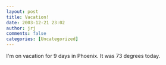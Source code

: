```yaml
---
layout: post
title: Vacation!
date: 2003-12-21 23:02
author: jrj
comments: false
categories: [Uncategorized]
---
```

I'm on vacation for 9 days in Phoenix. It was 73 degrees today.
